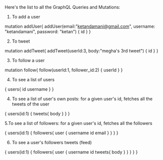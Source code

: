 Here's the list to all the GraphQL Queries and Mutations:

1. To add a user

mutation addUser{
  addUser(email:"ketandamani@gmail.com", username: "ketandamani", password: "ketan") {
  id
  }
}

2. To tweet

mutation addTweet{
  addTweet(userId:3, body:"megha's 3rd tweet") {
    id
  }
}

3. To follow a user

mutation follow{
  follow(userId:1, follower_id:2) {
    userId 
  }
}

4. To see a list of users

{
  users{
    id username
  }
}


4. To see a list of user's own posts:
for a given user's id, fetches all the tweets of the user

{
  users(id:1) {
    tweets{
      body
    }
  }
}

5.To see a list of followers:
for a given user's id, fetches all the followers

{
  users(id:1) {
    followers{
      user {
        username id email
      }
    }
  }
}

6. To see a user's followers tweets (feed)

{
  users(id:1) {
    followers{
      user {
        username id
        tweets{
          body
        }
      }
    }
  }
}




